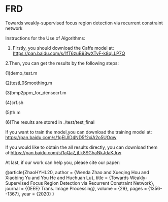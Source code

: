 # FRD
Towards weakly-supervised focus region detection via recurrent constraint network

Instructions for the Use of Algorithms:

1. Firstly, you should download the Caffe model at: https://pan.baidu.com/s/1fT6zuB93wXTvF-k8qLLP7Q

2.Then, you can get the results by the following steps:

(1)demo_test.m

(2)testL0Smoothing.m

(3)bmp2ppm_for_densecrf.m

(4)crf.sh

(5)th.m

(6)The results are stored in ./test/test_final

If you want to train the model,you can download the training model at: https://pan.baidu.com/s/1gEIJlD4ND5f2xiA2o5UOqw

If you would like to obtain the all results directly, you can download them at:https://pan.baidu.com/s/1aQa7_jLk8SGhaNkJdaKJrw

At last, if our work can help you, please cite our paper:

@article{ZhaoHYHL20,
  author    = {Wenda Zhao and
               Xueqing Hou and
               Xiaobing Yu and
               You He and
               Huchuan Lu},
  title     = {Towards Weakly-Supervised Focus Region Detection via Recurrent Constraint
               Network},
  journal   = {{IEEE} Trans. Image Processing},
  volume    = {29},
  pages     = {1356--1367},
  year      = {2020}
}

